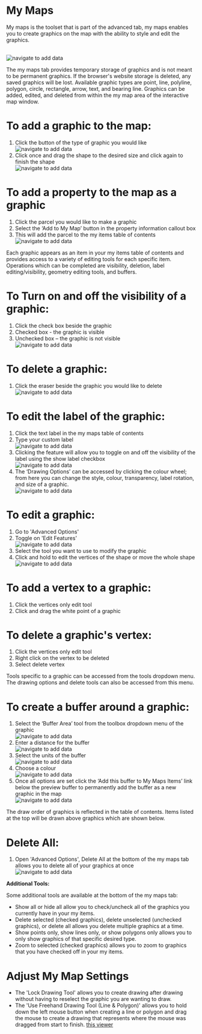 # My Maps
My maps is the toolset that is part of the advanced tab, my maps enables you to create graphics on the map with the ability to style and edit the graphics.

<br />![navigate to add data](./images/mymaps1.gif "Navigate to Add Data Tool")

The my maps tab provides temporary storage of graphics and is not meant to be permanent graphics. If the browser's website storage is deleted, any saved graphics will be lost. Available graphic types are point, line, polyline, polygon, circle, rectangle, arrow, text, and bearing line. Graphics can be added, edited, and deleted from within the my map area of the interactive map window.

# To add a graphic to the map:
1. Click the button of the type of graphic you would like
<br />![navigate to add data](./images/mymaps2.gif "Navigate to Add Data Tool")
2. Click once and drag the shape to the desired size and click again to finish the shape
<br />![navigate to add data](./images/mymaps3.gif "Navigate to Add Data Tool")

# To add a property to the map as a graphic 
1. Click the parcel you would like to make a graphic
2. Select the ‘Add to My Map’ button in the property information callout box
3. This will add the parcel to the my items table of contents
<br />![navigate to add data](./images/mymaps4.gif "Navigate to Add Data Tool")

Each graphic appears as an item in your my items table of contents and provides access to a variety of editing tools for each specific item. Operations which can be completed are visibility, deletion, label editing/visibility, geometry editing tools, and buffers.

# To Turn on and off the visibility of a graphic:
1. Click the check box beside the graphic
2. Checked box - the graphic is visible
3. Unchecked box – the graphic is not visible
<br />![navigate to add data](./images/mymaps5.gif "Navigate to Add Data Tool")

# To delete a graphic:
1. Click the eraser beside the graphic you would like to delete
<br />![navigate to add data](./images/mymaps6.gif "Navigate to Add Data Tool")

# To edit the label of the graphic:
1. Click the text label in the my maps table of contents
2. Type your custom label
<br />![navigate to add data](./images/mymaps7.gif "Navigate to Add Data Tool")
3. Clicking the feature will allow you to toggle on and off the visibility of the label using the show label checkbox
<br />![navigate to add data](./images/mymaps8.gif "Navigate to Add Data Tool")
4. The ‘Drawing Options’ can be accessed by clicking the colour wheel; from here you can change the style, colour, transparency, label rotation, and size of a graphic.
<br />![navigate to add data](./images/mymaps9.gif "Navigate to Add Data Tool")

# To edit a graphic:  
1. Go to 'Advanced Options'
2. Toggle on 'Edit Features'
<br />![navigate to add data](./images/mymaps10.gif "Navigate to Add Data Tool")
3. Select the tool you want to use to modify the graphic
4. Click and hold to edit the vertices of the shape or move the whole shape
<br />![navigate to add data](./images/mymaps11.gif "Navigate to Add Data Tool")

# To add a vertex to a graphic:
1. Click the vertices only edit tool
2. Click and drag the white point of a graphic

# To delete a graphic's vertex:
1. Click the vertices only edit tool
2. Right click on the vertex to be deleted
3. Select delete vertex

Tools specific to a graphic can be accessed from the tools dropdown menu. The drawing options and delete tools can also be accessed from this menu.

# To create a buffer around a graphic: 
1. Select the ‘Buffer Area’ tool from the toolbox dropdown menu of the graphic
<br />![navigate to add data](./images/mymaps12.gif "Navigate to Add Data Tool")
2. Enter a distance for the buffer
<br />![navigate to add data](./images/mymaps13.gif "Navigate to Add Data Tool")
3. Select the units of the buffer
<br />![navigate to add data](./images/mymaps14.gif "Navigate to Add Data Tool")
4. Choose a colour
<br />![navigate to add data](./images/mymaps15.gif "Navigate to Add Data Tool")
6. Once all options are set click the ‘Add this buffer to My Maps Items’ link below the preview buffer to permanently add the buffer as a new graphic in the map
<br />![navigate to add data](./images/mymaps16.gif "Navigate to Add Data Tool")

The draw order of graphics is reflected in the table of contents. Items listed at the top will be drawn above graphics which are shown below.

# Delete All:
1. Open 'Advanced Options', Delete All at the bottom of the my maps tab allows you to delete all of your graphics at once
<br />![navigate to add data](./images/mymaps17.gif "Navigate to Add Data Tool")

**Additional Tools:**

Some additional tools are available at the bottom of the my maps tab:

- Show all or hide all allow you to check/uncheck all of the graphics you currently have in your my items.
- Delete selected (checked graphics), delete unselected (unchecked graphics), or delete all allows you delete multiple graphics at a time.
- Show points only, show lines only, or show polygons only allows you to only show graphics of that specific desired type.
- Zoom to selected (checked graphics) allows you to zoom to graphics that you have checked off in your my items.
# Adjust My Map Settings 
- The 'Lock Drawing Tool' allows you to create drawing after drawing without having to reselect the graphic you are wanting to draw.
- The 'Use Freehand Drawing Tool (Line & Polygon)' allows you to hold down the left mouse button when creating a line or polygon and drag the mouse to create a drawing that represents where the mouse was dragged from start to finish.
 [this viewer](https://maps.simcoe.ca/public)   